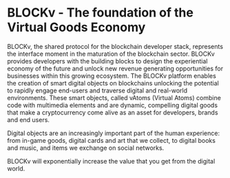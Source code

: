 # BLOCKv - The foundation of the Virtual Goods Economy

BLOCKv, the shared protocol for the blockchain developer stack, represents the interface moment in the maturation of the blockchain sector. BLOCKv provides developers with the building blocks to design the experiential economy of the future and unlock new revenue generating opportunities for businesses within this growing ecosystem. The BLOCKv platform enables the creation of smart digital objects on blockchains unlocking the potential to rapidly engage end-users and traverse digital and real-world environments. These smart objects, called vAtoms (Virtual Atoms) combine code with multimedia elements and are dynamic, compelling digital goods that make a cryptocurrency come alive as an asset for developers, brands and end users. 

Digital objects are an increasingly important part of the human experience: from in-game goods, digital cards and art that we collect, to digital books and music, and items we exchange on social networks.

BLOCKv will exponentially increase the value 
that you get from the digital world.
